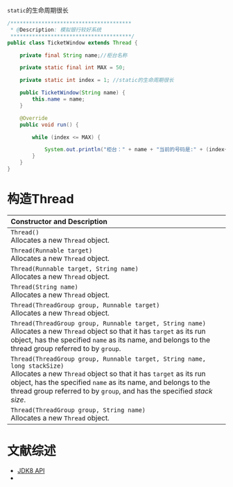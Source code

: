

`static`的生命周期很长

```java
/***************************************
 * @Description: 模拟银行较好系统
 ***************************************/
public class TicketWindow extends Thread {

    private final String name;//柜台名称

    private static final int MAX = 50;

    private static int index = 1; //static的生命周期很长

    public TicketWindow(String name) {
        this.name = name;
    }

    @Override
    public void run() {

        while (index <= MAX) {

            System.out.println("柜台：" + name + "当前的号码是:" + (index++));
        }
    }
}

```





# 构造Thread

| Constructor and Description                                  |
| :----------------------------------------------------------- |
| `Thread()` <br/> Allocates a new `Thread` object.            |
| `Thread(Runnable target)`<br/>Allocates a new `Thread` object. |
| `Thread(Runnable target, String name)`<br/>Allocates a new `Thread` object. |
| `Thread(String name)`<br/>Allocates a new `Thread` object.   |
| `Thread(ThreadGroup group, Runnable target)`<br/>Allocates a new `Thread` object. |
| `Thread(ThreadGroup group, Runnable target, String name)`<br/>Allocates a new `Thread` object so that it has `target` as its run object, has the specified `name` as its name, and belongs to the thread group referred to by `group`. |
| `Thread(ThreadGroup group, Runnable target, String name, long stackSize)`<br/>Allocates a new `Thread` object so that it has `target` as its run object, has the specified `name` as its name, and belongs to the thread group referred to by `group`, and has the specified *stack size*. |
| `Thread(ThreadGroup group, String name)`<br/>Allocates a new `Thread` object. |





# 文献综述

- [JDK8 API](https://docs.oracle.com/javase/8/docs/api/)
- 